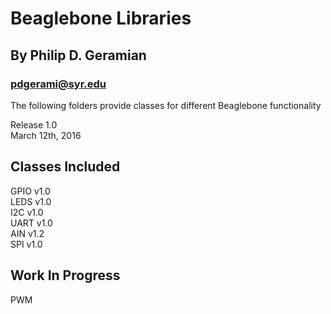 Beaglebone Libraries
=====================
By Philip D. Geramian
---------------------
### pdgerami@syr.edu

The following folders provide classes for different 
Beaglebone functionality

Release 1.0  
March 12th, 2016

Classes Included
-----------------
GPIO v1.0  
LEDS v1.0  
I2C v1.0  
UART v1.0  
AIN v1.2  
SPI v1.0  

Work In Progress
----------------
PWM  